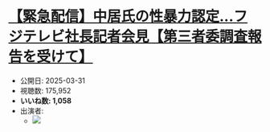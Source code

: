 # [【緊急配信】中居氏の性暴力認定...フジテレビ社長記者会見【第三者委調査報告を受けて】](https://www.youtube.com/watch?v=9xgABY1tx8w)
-   公開日: 2025-03-31
-   視聴数: 175,952
-   **いいね数: 1,058**
-   出演者: 
    - [![](https://img.youtube.com/vi/9xgABY1tx8w/hqdefault.jpg)](https://www.youtube.com/watch?v=9xgABY1tx8w)
